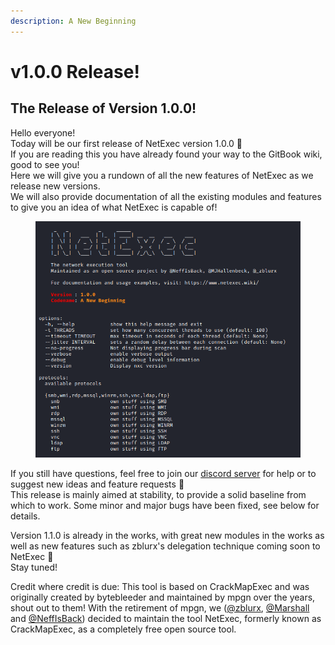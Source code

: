 ```yaml
---
description: A New Beginning
---
```


# v1.0.0 Release!

## The Release of Version 1.0.0!

Hello everyone! \
Today will be our first release of NetExec version 1.0.0 🎉\
If you are reading this you have already found your way to the GitBook wiki, good to see you!\
Here we will give you a rundown of all the new features of NetExec as we release new versions. \
We will also provide documentation of all the existing modules and features to give you an idea of what NetExec is capable of!&#x20;

<figure><img src="../.gitbook/assets/image.png" alt=""><figcaption></figcaption></figure>

If you still have questions, feel free to join our [discord server](https://discord.gg/pjwUTQzg8R) for help or to suggest new ideas and feature requests 📣\
This release is mainly aimed at stability, to provide a solid baseline from which to work. Some minor and major bugs have been fixed, see below for details.&#x20;

Version 1.1.0 is already in the works, with great new modules in the works as well as new features such as zblurx's delegation technique coming soon to NetExec 🚀\
Stay tuned!&#x20;

Credit where credit is due: This tool is based on CrackMapExec and was originally created by bytebleeder and maintained by mpgn over the years, shout out to them! With the retirement of mpgn, we ([@zblurx](https://twitter.com/\_zblurx), [@Marshall](https://twitter.com/MJHallenbeck) and [@NeffIsBack](https://twitter.com/al3x\_n3ff)) decided to maintain the tool NetExec, formerly known as CrackMapExec, as a completely free open source tool.
